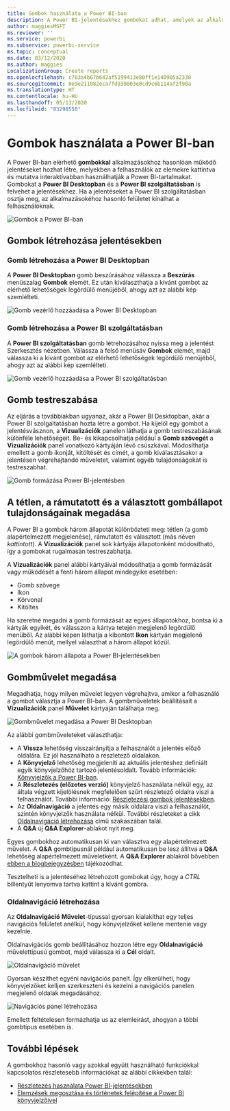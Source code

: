 ```yaml
---
title: Gombok használata a Power BI-ban
description: A Power BI-jelentésekhez gombokat adhat, amelyek az alkalmazásokéhoz hasonlóvá teszik a jelentés működését, és mélyebb interakciót kínálnak a felhasználókkal.
author: maggiesMSFT
ms.reviewer: ''
ms.service: powerbi
ms.subservice: powerbi-service
ms.topic: conceptual
ms.date: 03/12/2020
ms.author: maggies
LocalizationGroup: Create reports
ms.openlocfilehash: c703a4b67b642af5199413e80ff1e140905a2338
ms.sourcegitcommit: 0e9e211082eca7fd939803e0cd9c6b114af2f90a
ms.translationtype: HT
ms.contentlocale: hu-HU
ms.lasthandoff: 05/13/2020
ms.locfileid: "83298550"
---
```

# <a name="use-buttons-in-power-bi"></a>Gombok használata a Power BI-ban
A Power BI-ban elérhető **gombokkal** alkalmazásokhoz hasonlóan működő jelentéseket hozhat létre, melyekben a felhasználók az elemekre kattintva és mutatva interaktívabban használhatják a Power BI-tartalmakat. Gombokat a **Power BI Desktopban** és a **Power BI szolgáltatásban** is felvehet a jelentésekhez. Ha a jelentéseket a Power BI szolgáltatásban osztja meg, az alkalmazásokéhoz hasonló felületet kínálhat a felhasználóknak.

![Gombok a Power BI-ban](media/desktop-buttons/power-bi-buttons.png)

## <a name="create-buttons-in-reports"></a>Gombok létrehozása jelentésekben

### <a name="create-a-button-in-power-bi-desktop"></a>Gomb létrehozása a Power BI Desktopban

A **Power BI Desktopban** gomb beszúrásához válassza a **Beszúrás** menüszalag **Gombok** elemét. Ez után kiválaszthatja a kívánt gombot az elérhető lehetőségek legördülő menüjéből, ahogy azt az alábbi kép szemlélteti. 

![Gomb vezérlő hozzáadása a Power BI Desktopban](media/desktop-buttons/power-bi-button-dropdown.png)

### <a name="create-a-button-in-the-power-bi-service"></a>Gomb létrehozása a Power BI szolgáltatásban

A **Power BI szolgáltatásban** gomb létrehozásához nyissa meg a jelentést Szerkesztés nézetben. Válassza a felső menüsáv **Gombok** elemét, majd válassza ki a kívánt gombot az elérhető lehetőségek legördülő menüjéből, ahogy azt az alábbi kép szemlélteti. 

![Gomb vezérlő hozzáadása a Power BI szolgáltatásban](media/desktop-buttons/power-bi-button-service-dropdown.png)

## <a name="customize-a-button"></a>Gomb testreszabása

Az eljárás a továbbiakban ugyanaz, akár a Power BI Desktopban, akár a Power BI szolgáltatásban hozta létre a gombot. Ha kijelöl egy gombot a jelentésvásznon, a **Vizualizációk** panelen láthatja a gomb testreszabásának különféle lehetőségeit. Be- és kikapcsolhatja például a **Gomb szövegét** a **Vizualizációk** panel vonatkozó kártyáján lévő csúszkával. Módosíthatja emellett a gomb ikonját, kitöltését és címét, a gomb kiválasztásakor a jelentésen végrehajtandó műveletet, valamint egyéb tulajdonságokat is testreszabhat.

![Gomb formázása Power BI-jelentésben](media/desktop-buttons/power-bi-button-properties.png)

## <a name="set-button-properties-when-idle-hovered-over-or-selected"></a>A tétlen, a rámutatott és a választott gombállapot tulajdonságainak megadása

A Power BI a gombok három állapotát különbözteti meg: tétlen (a gomb alapértelmezett megjelenése), rámutatott és választott (más néven *kattintott*). A **Vizualizációk** panel sok kártyája állapotonként módosítható, így a gombokat rugalmasan testreszabhatja.

A **Vizualizációk** panel alábbi kártyáival módosíthatja a gomb formázását vagy működését a fenti három állapot mindegyike esetében:

* Gomb szövege
* Ikon
* Körvonal
* Kitöltés

Ha szeretné megadni a gomb formázását az egyes állapotokhoz, bontsa ki a kártyák egyikét, és válasszon a kártya tetején megjelenő legördülő menüből. Az alábbi képen láthatja a kibontott **Ikon** kártyán megjelenő legördülő menüt, mellyel választhat a három állapot közül.

![A gombok három állapota a Power BI-jelentésekben](media/desktop-buttons/power-bi-button-format.png)


## <a name="select-the-action-for-a-button"></a>Gombművelet megadása

Megadhatja, hogy milyen művelet legyen végrehajtva, amikor a felhasználó a gombot választja a Power BI-ban. A gombműveletek beállításait a **Vizualizációk** panel **Művelet** kártyáján találhatja meg.

![Gombművelet megadása a Power BI Desktopban](media/desktop-buttons/power-bi-button-action.png)

Az alábbi gombműveleteket választhatja:

- A **Vissza** lehetőség visszairányítja a felhasználót a jelentés előző oldalára. Ez jól használható a részletező oldalakon.
- A **Könyvjelző** lehetőség megjeleníti az aktuális jelentéshez definiált egyik könyvjelzőhöz tartozó jelentésoldalt. Tovább információk: [Könyvjelzők a Power BI-ban](desktop-bookmarks.md). 
- A **Részletezés (előzetes verzió)** könyvjelző használata nélkül egy, az általa végzett kijelölésnek megfelelően szűrt részletező oldalra viszi a felhasználót. További információ: [Részletezési gombok jelentésekben](desktop-drill-through-buttons.md).
- Az **Oldalnavigáció** a jelentés egy másik oldalára viszi a felhasználót, szintén könyvjelzők használata nélkül. További részleteket a cikk [Oldalnavigáció létrehozása](#create-page-navigation) című szakaszában talál.
- A **Q&A** új **Q&A Explorer**-ablakot nyit meg. 

Egyes gombokhoz automatikusan ki van választva egy alapértelmezett művelet. A **Q&A** gombtípusnál például automatikusan be lesz állítva a **Q&A** lehetőség alapértelmezett műveletként. A **Q&A Explorer** ablakról bővebben [ebben a blogbejegyzésben](https://powerbi.microsoft.com/blog/power-bi-desktop-april-2018-feature-summary/#Q&AExplorer) tájékozódhat.

Tesztelheti is a jelentéséhez létrehozott gombokat úgy, hogy a *CTRL* billentyűt lenyomva tartva kattint a kívánt gombra. 

### <a name="create-page-navigation"></a>Oldalnavigáció létrehozása

Az **Oldalnavigáció** **Művelet**-típussal gyorsan kialakíthat egy teljes navigációs felületet anélkül, hogy könyvjelzőket kellene mentenie vagy kezelnie.

Oldalnavigációs gomb beállításához hozzon létre egy **Oldalnavigáció** művelettípusú gombot, majd válassza ki a **Cél** oldalt.

![Oldalnavigáció művelet](media/desktop-buttons/power-bi-page-navigation.png)

Gyorsan készíthet egyéni navigációs panelt. Így elkerülheti, hogy könyvjelzőket kelljen szerkeszteni és kezelni a navigációs panelen megjelenő oldalak megadásához.

![Navigációs panel létrehozása](media/desktop-buttons/power-bi-build-navigation-pane.png)

Emellett feltételesen formázhatja us az elemleírást, ahogyan a többi gombtípus esetében is.

## <a name="next-steps"></a>További lépések
A gombokhoz hasonló vagy azokkal együtt használható funkciókkal kapcsolatos részletesebb információkat az alábbi cikkekben talál:

* [Részletezés használata Power BI-jelentésekben](desktop-drillthrough.md)
* [Elemzések megosztása és történetek felépítése a Power BI könyvjelzőivel](desktop-bookmarks.md)

